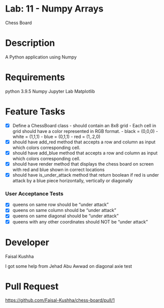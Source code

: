 # Lab: 11 - Numpy Arrays

Chess Board

# Description

A Python application using Numpy

# Requirements

python 3.9.5
Numpy
Jupyter Lab
Matplotlib

# Feature Tasks

- [x] Define a ChessBoard class - should contain an 8x8 grid - Each cell in grid should have a color represented in RGB format. - black = (0,0,0) - white = (1,1,1) - blue = (0,1,1) - red = (1,.2,0)
- [x] should have add_red method that accepts a row and column as input which colors corresponding cell.
- [x] should have add_blue method that accepts a row and column as input which colors corresponding cell.
- [x] should have render method that displays the chess board on screen with red and blue shown in correct locations
- [x] should have is_under_attack method that return boolean if red is under attack by a blue piece horizontally, vertically or diagonally

### User Acceptance Tests

- [x] queens on same row should be “under attack”
- [x] queens on same column should be “under attack”
- [x] queens on same diagonal should be “under attack”
- [x] queens with any other coordinates should NOT be “under attack”

# Developer

Faisal Kushha

I got some help from Jehad Abu Awwad on diagonal axie test

# Pull Request

https://github.com/Faisal-Kushha/chess-board/pull/1

